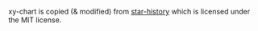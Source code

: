 xy-chart is copied (& modified) from [star-history](https://github.com/star-history/star-history) which is licensed under the MIT license.
